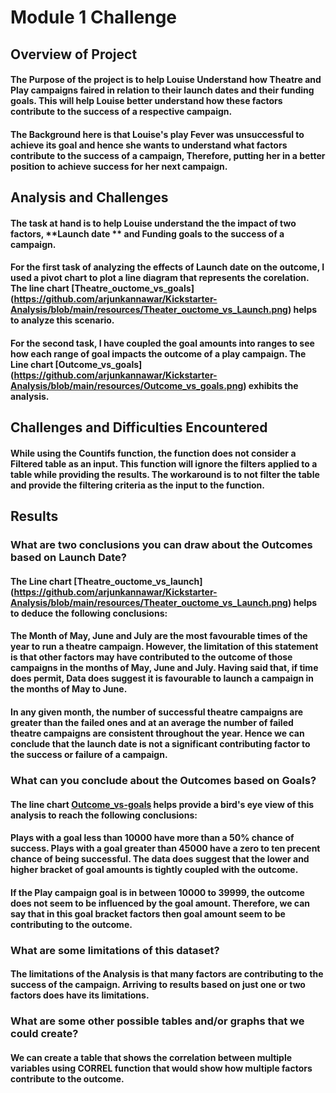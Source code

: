 # Module 1 Challenge

## Overview of Project

#### The Purpose of the project is to help Louise Understand how Theatre and Play campaigns faired  in relation to their launch dates and their funding goals. This will help Louise better understand how these factors contribute to the success of a respective campaign.

#### The Background here is that Louise's play Fever was unsuccessful to achieve its goal and hence she wants to understand what factors contribute to the success of a campaign, Therefore, putting her in a better position to achieve success for her next campaign.

## Analysis and Challenges

#### The task at hand is to help Louise understand the the impact of two factors, **Launch date ** and **Funding goals** to the success of a campaign.
 
#### For the first task of analyzing the effects of **Launch date** on the **outcome**, I used a pivot chart to plot a line diagram that represents the corelation. The line chart [Theatre_ouctome_vs_goals] (https://github.com/arjunkannawar/Kickstarter-Analysis/blob/main/resources/Theater_ouctome_vs_Launch.png) helps to analyze this scenario.

#### For the second task, I have coupled the goal amounts into ranges to see how each range of goal impacts the outcome of a play campaign. The Line chart [Outcome_vs_goals] (https://github.com/arjunkannawar/Kickstarter-Analysis/blob/main/resources/Outcome_vs_goals.png) exhibits the analysis.

## Challenges and Difficulties Encountered

#### While using the **Countifs** function, the function does not consider a Filtered table as an input. This function will ignore the filters applied to a table while providing the results. The workaround is to not filter the table and provide the filtering criteria as the input to the function.

## Results

### What are two conclusions you can draw about the Outcomes based on Launch Date?

#### The Line chart [Theatre_ouctome_vs_launch] (https://github.com/arjunkannawar/Kickstarter-Analysis/blob/main/resources/Theater_ouctome_vs_Launch.png) helps to deduce the following conclusions: 

#### The Month of May, June and July are the most favourable times of the year to run a theatre campaign. However, the limitation of this statement is that other factors may have contributed to the outcome of those campaigns in the months of May, June and July. Having said that, if time does permit, Data does suggest it is favourable to launch a campaign in the months of May to June. 

#### In any given month, the number of successful theatre campaigns are greater than the failed ones and at an average the number of failed theatre campaigns are consistent throughout the year. Hence we can conclude that the launch date is not a significant contributing factor to the success or failure of a campaign.

### What can you conclude about the Outcomes based on Goals?

#### The line chart [Outcome_vs-goals](https://github.com/arjunkannawar/Kickstarter-Analysis/blob/main/resources/Outcome_vs_goals.png) helps provide a bird's eye view of this analysis to reach the following conclusions:

#### Plays with a goal less than 10000 have more than a 50% chance of success. Plays with a goal greater than 45000 have a zero to ten precent chance of being successful. The data does suggest that the lower and higher bracket of goal amounts is tightly coupled with the  outcome.

#### If the Play campaign goal is in between 10000 to 39999, the outcome does not seem to be influenced by the goal amount. Therefore, we can say that in this goal bracket factors then goal amount seem to be contributing to the outcome.

### What are some limitations of this dataset? 

#### The limitations of the Analysis is that many factors are contributing to the success of the campaign. Arriving to results based on just one or two factors does have its limitations. 

### What are some other possible tables and/or graphs that we could create?

#### We can create a table that shows the correlation between multiple variables using **CORREL** function that would show how multiple factors contribute to the outcome. 
